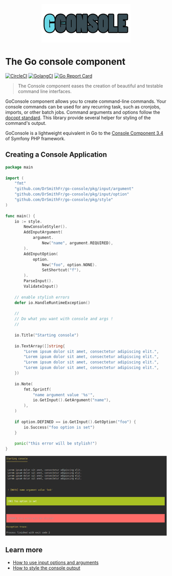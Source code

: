 <p align="center">
    <img src="docs/assets/icon.png">
</p>

# The Go console component

[![CircleCI](https://circleci.com/gh/DrSmithFr/go-console.svg?style=shield)](https://circleci.com/gh/DrSmithFr/go-console)
[![GolangCI](https://golangci.com/badges/github.com/DrSmithFr/go-console.svg)](https://golangci.com/r/github.com/DrSmithFr/go-console)
[![Go Report Card](https://goreportcard.com/badge/github.com/DrSmithFr/go-console)](https://goreportcard.com/report/github.com/DrSmithFr/go-console)

> The Console component eases the creation of beautiful and testable command line interfaces.

GoConsole component allows you to create command-line commands. Your console commands can be used for any recurring task, such as cronjobs, imports, or other batch jobs.
Command arguments and options follow the [docopt standard](http://docopt.org/). This library provide several helper for styling of the command's output.

GoConsole is a lightweight equivalent in Go to the [Console Component 3.4](https://github.com/symfony/console/tree/3.4) of Symfony PHP framework.

## Creating a Console Application

```go
package main

import (
	"fmt"
	"github.com/DrSmithFr/go-console/pkg/input/argument"
	"github.com/DrSmithFr/go-console/pkg/input/option"
	"github.com/DrSmithFr/go-console/pkg/style"
)

func main() {
	io := style.
		NewConsoleStyler().
		AddInputArgument(
			argument.
				New("name", argument.REQUIRED),
		).
		AddInputOption(
			option.
				New("foo", option.NONE).
				SetShortcut("f"),
		).
		ParseInput().
		ValidateInput()

	// enable stylish errors
	defer io.HandleRuntimeException()

	//
	// Do what you want with console and args !
	//

	io.Title("Starting console")

	io.TextArray([]string{
		"Lorem ipsum dolor sit amet, consectetur adipiscing elit.",
		"Lorem ipsum dolor sit amet, consectetur adipiscing elit.",
		"Lorem ipsum dolor sit amet, consectetur adipiscing elit.",
		"Lorem ipsum dolor sit amet, consectetur adipiscing elit.",
	})

	io.Note(
		fmt.Sprintf(
			"name argument value '%s'",
			io.GetInput().GetArgument("name"),
		),
	)

	if option.DEFINED == io.GetInput().GetOption("foo") {
		io.Success("foo option is set")
	}

	panic("this error will be stylish!")
}
```

<p align="center">
    <img src="docs/assets/exemple-console-args.png">
</p>

## Learn more
- [How to use input options and arguments](docs/console-input.md)
- [How to style the console output](docs/console-output.md)
